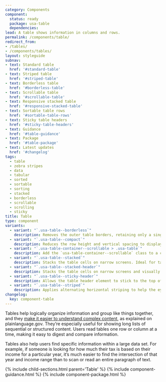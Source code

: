 ```yaml
---
category: Components
component:
  status: ready
  package: usa-table
  dependencies:
lead: A table shows information in columns and rows.
permalink: /components/table/
redirect_from:
- /tables/
- /components/tables/
layout: styleguide
subnav:
- text: Standard table
  href: '#standard-table'
- text: Striped table
  href: '#striped-table'
- text: Borderless table
  href: '#borderless-table'
- text: Scrollable table
  href: '#scrollable-table'
- text: Responsive stacked table
  href: '#responsive-stacked-table'
- text: Sortable table rows
  href: '#sortable-table-rows'
- text: Sticky table headers
  href: '#sticky-table-headers'
- text: Guidance
  href: '#table-guidance'
- text: Package
  href: '#table-package'
- text: Latest updates
  href: '#changelog'
tags:
  - table
  - zebra stripes
  - data
  - tabular
  - sorted
  - sortable
  - sorting
  - stacked
  - borderless
  - scrollable
  - scrolling
  - sticky
title: Table
type: component
variants:
  - variant: "`.usa-table--borderless`"
    description: Removes the outer table borders, retaining only a single bottom border on each row. Best for tables with more text than numbers.
  - variant: "`.usa-table--compact`"
    description: Reduces the row height and vertical spacing to display more table rows within a limited space. Should only be used with dense, numerical data, not text content. Pairs well with scrollable and striped variants, but is not suitable for use with stacked variants.
  - variant: "`.usa-table-container--scrollable > .usa-table`"
    description: Add the `usa-table-container--scrollable` class to a container around any `usa-table` to apply a horizontal scrollbar if the columns exceed the available width. Ideal for dense tables with many columns.
  - variant: "`.usa-table--stacked`"
    description: Stacks the table cells on narrow screens. Ideal for tables that contain more text information than numerical data. If you use this variant, you must ensure there is a `data-label` attribute on each cell of the table that matches the column header.
  - variant: "`.usa-table--stacked-header`"
    description: Stacks the table cells on narrow screens and visually promotes the first cell of every row into a “header” for that group. Preferred for directories and other lists where the first cell of every row is a name. If you use this variant, you must ensure there is a data-label attribute on each cell of the table that matches the column header.
  - variant: "`.usa-table--sticky-header`"
    description: Allows the table header element to stick to the top of the page as the user scrolls. Preferred for long tables with many rows. This variant is not compatible with the scrollable and stacked table variants.
  - variant: "`.usa-table--striped`"
    description: Applies alternating horizontal striping to help the eye track across table rows. Pairs well with the scrollable variant for tables with many columns.
changelog:
  key: component-table
---
```

Tables help logically organize information and group like things together, and they [make it easier to understand complex content](https://www.plainlanguage.gov/guidelines/design/use-tables-to-make-complex-material-easier-to-understand/), as explained on plainlanguage.gov. They’re especially useful for showing long lists of sequential or structured content. Users read tables one row or column at a time, making it easy to digest and compare information.

Tables also help users find specific information within a large data set. For example, if someone is looking for how much their tax is based on their income for a particular year, it’s much easier to find the intersection of that year and income range than to scan or read an entire paragraph of text.

{% include child-sections.html parent='Table' %}
{% include component-guidance.html %}
{% include component-package.html %}
